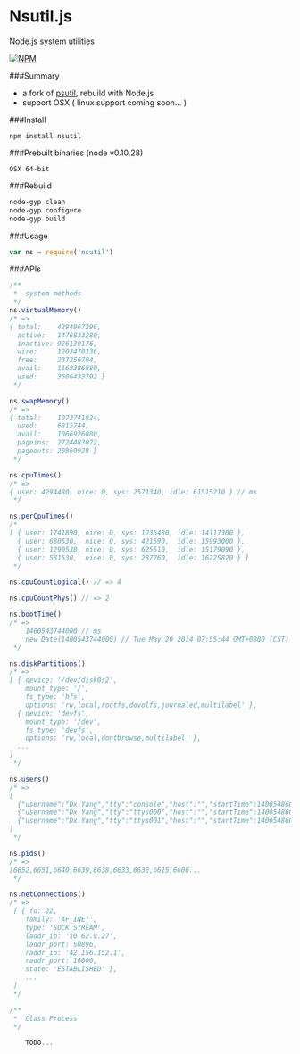 Nsutil.js
===
Node.js system utilities

[![NPM](https://nodei.co/npm/nsutil.png)](https://nodei.co/npm/nsutil/)

###Summary

* a fork of [psutil](https://code.google.com/p/psutil/), rebuild with Node.js
* support OSX ( linux support coming soon... )

###Install

    npm install nsutil

###Prebuilt binaries (node v0.10.28)

    OSX 64-bit

###Rebuild

```bash
node-gyp clean
node-gyp configure
node-gyp build
```

###Usage

```js
var ns = require('nsutil')
```

###APIs

```js
/**
 *  system methods
 */
ns.virtualMemory()
/* =>
{ total:    4294967296,
  active:   1476833280,
  inactive: 926130176,
  wire:     1203470336,
  free:     237256704,
  avail:    1163386880,
  used:     3606433792 }
 */

ns.swapMemory()
/* =>
{ total:    1073741824,
  used:     6815744,
  avail:    1066926080,
  pageins:  2724483072,
  pageouts: 20860928 }    
 */

ns.cpuTimes()
/* =>
{ user: 4294480, nice: 0, sys: 2571340, idle: 61515210 } // ms
 */

ns.perCpuTimes()
/*
[ { user: 1741890, nice: 0, sys: 1236480, idle: 14117300 },
  { user: 680530,  nice: 0, sys: 421590,  idle: 15993000 },
  { user: 1290530, nice: 0, sys: 625510,  idle: 15179090 },
  { user: 581530,  nice: 0, sys: 287760,  idle: 16225820 } ] 
 */

ns.cpuCountLogical() // => 4

ns.cpuCountPhys() // => 2

ns.bootTime()
/* =>
    1400543744000 // ms
    new Date(1400543744000) // Tue May 20 2014 07:55:44 GMT+0800 (CST)
 */

ns.diskPartitions()
/* =>
[ { device: '/dev/disk0s2',
    mount_type: '/',
    fs_type: 'hfs',
    options: 'rw,local,rootfs,dovolfs,journaled,multilabel' },
  { device: 'devfs',
    mount_type: '/dev',
    fs_type: 'devfs',
    options: 'rw,local,dontbrowse,multilabel' },
  ...
] 
 */

ns.users()
/* =>
[
  {"username":"Dx.Yang","tty":"console","host":"","startTime":1400548608},
  {"username":"Dx.Yang","tty":"ttys000","host":"","startTime":1400548608},
  {"username":"Dx.Yang","tty":"ttys001","host":"","startTime":1400548608}
]
 */

ns.pids()
/* =>
[6652,6651,6640,6639,6638,6633,6632,6615,6606...
 */

ns.netConnections()
/* =>
 [ { fd: 22,
    family: 'AF_INET',
    type: 'SOCK_STREAM',
    laddr_ip: '10.62.9.27',
    laddr_port: 50896,
    raddr_ip: '42.156.152.1',
    raddr_port: 16000,
    state: 'ESTABLISHED' },
    ...
 ]
 */

/**
 *  Class Process
 */

    TODO...

```








